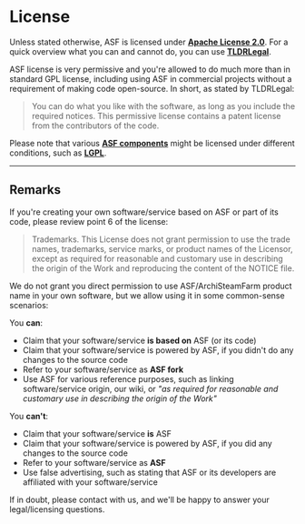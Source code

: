 # License

Unless stated otherwise, ASF is licensed under **[Apache License 2.0](https://raw.githubusercontent.com/JustArchi/ArchiSteamFarm/master/LICENSE-2.0.txt)**. For a quick overview what you can and cannot do, you can use **[TLDRLegal](https://tldrlegal.com/license/apache-license-2.0-(apache-2.0))**.

ASF license is very permissive and you're allowed to do much more than in standard GPL license, including using ASF in commercial projects without a requirement of making code open-source. In short, as stated by TLDRLegal:

> You can do what you like with the software, as long as you include the required notices. This permissive license contains a patent license from the contributors of the code.

Please note that various **[ASF components](https://github.com/JustArchi/ArchiSteamFarm/tree/master/packages)** might be licensed under different conditions, such as **[LGPL](https://tldrlegal.com/license/gnu-lesser-general-public-license-v3-(lgpl-3))**.

-----

## Remarks

If you're creating your own software/service based on ASF or part of its code, please review point 6 of the license:

> Trademarks. This License does not grant permission to use the trade names, trademarks, service marks, or product names of the Licensor, except as required for reasonable and customary use in describing the origin of the Work and reproducing the content of the NOTICE file.

We do not grant you direct permission to use ASF/ArchiSteamFarm product name in your own software, but we allow using it in some common-sense scenarios:

You **can**:
- Claim that your software/service **is based on** ASF (or its code)
- Claim that your software/service is powered by ASF, if you didn't do any changes to the source code
- Refer to your software/service as **ASF fork**
- Use ASF for various reference purposes, such as linking software/service origin, our wiki, or *"as required for reasonable and customary use in describing the origin of the Work"*

You **can't**:
- Claim that your software/service **is** ASF
- Claim that your software/service is powered by ASF, if you did any changes to the source code
- Refer to your software/service as **ASF**
- Use false advertising, such as stating that ASF or its developers are affiliated with your software/service

If in doubt, please contact with us, and we'll be happy to answer your legal/licensing questions.